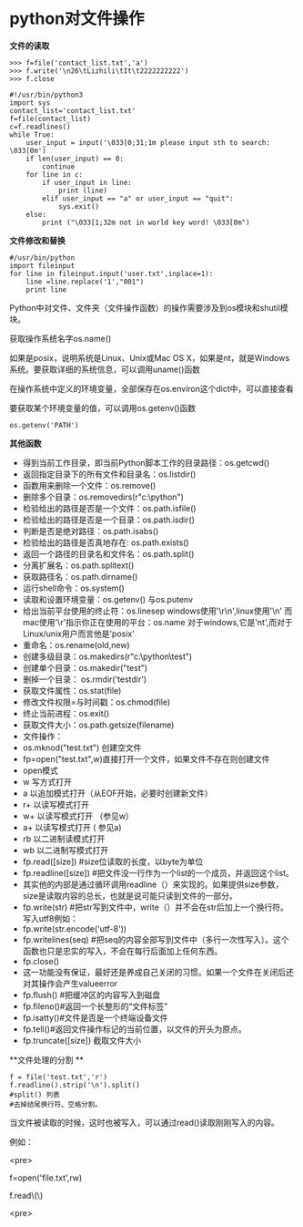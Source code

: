 # python对文件操作

**文件的读取**

```
>>> f=file('contact_list.txt','a')
>>> f.write('\n26\tLizhili\tIt\t2222222222')
>>> f.close
```

```
#!/usr/bin/python3
import sys
contact_list='contact_list.txt'
f=file(contact_list)
c=f.readlines()
while True:
    user_input = input('\033[0;31;1m please input sth to search: \033[0m')
    if len(user_input) == 0:
        continue
    for line in c:
        if user_input in line:
            print (line)
        elif user_input == "a" or user_input == "quit":
            sys.exit()
    else:
        print ("\033[1;32m not in world key word! \033[0m")
```

**文件修改和替换**

```
#/usr/bin/python
import fileinput
for line in fileinput.input('user.txt',inplace=1):
    line =line.replace('1',"001")
    print line
```

Python中对文件、文件夹（文件操作函数）的操作需要涉及到os模块和shutil模块。

获取操作系统名字os.name\(\)

如果是posix，说明系统是Linux、Unix或Mac OS X，如果是nt，就是Windows系统。要获取详细的系统信息，可以调用uname\(\)函数

在操作系统中定义的环境变量，全部保存在os.environ这个dict中，可以直接查看

要获取某个环境变量的值，可以调用os.getenv\(\)函数

```
os.getenv('PATH')
```

**其他函数**

* 得到当前工作目录，即当前Python脚本工作的目录路径：os.getcwd\(\)
* 返回指定目录下的所有文件和目录名：os.listdir\(\)
* 函数用来删除一个文件：os.remove\(\)
* 删除多个目录：os.removedirs\(r"c:\python"\)
* 检验给出的路径是否是一个文件：os.path.isfile\(\)
* 检验给出的路径是否是一个目录：os.path.isdir\(\)
* 判断是否是绝对路径：os.path.isabs\(\)
* 检验给出的路径是否真地存在: os.path.exists\(\)
* 返回一个路径的目录名和文件名：os.path.split\(\)
* 分离扩展名：os.path.splitext\(\)
* 获取路径名：os.path.dirname\(\)
* 运行shell命令：os.system\(\)
* 读取和设置环境变量：os.getenv\(\) 与os.putenv
* 给出当前平台使用的终止符：os.linesep windows使用'\r\n',linux使用'\n' 而mac使用'\r'指示你正在使用的平台：os.name 对于windows,它是'nt',而对于Linux/unix用户而言他是'posix'
* 重命名：os.rename\(old,new\)
* 创建多级目录：os.makedirs\(r"c:\python\test"\)
* 创建单个目录：os.makedir\("test"\)
* 删掉一个目录： os.rmdir\('testdir'\)
* 获取文件属性：os.stat\(file\)
* 修改文件权限=与时间戳：os.chmod\(file\)
* 终止当前进程：os.exit\(\)
* 获取文件大小：os.path.getsize\(filename\)
* 文件操作：
* os.mknod\("test.txt"\) 创建空文件
* fp=open\("test.txt",w\)直接打开一个文件，如果文件不存在则创建文件
* open模式
* w 写方式打开
* a 以追加模式打开（从EOF开始，必要时创建新文件）
* r+ 以读写模式打开
* w+ 以读写模式打开 （参见w）
* a+ 以读写模式打开 \( 参见a\)
* rb 以二进制读模式打开
* wb 以二进制写模式打开
* fp.read\(\[size\]\) \#size位读取的长度，以byte为单位
* fp.readline\(\[size\]\) \#把文件没一行作为一个list的一个成员，并返回这个list。
* 其实他的内部是通过循环调用readline（）来实现的。如果提供size参数，size是读取内容的总长，也就是说可能只读到文件的一部分。
* fp.write\(str\) \#把str写到文件中，write（）并不会在str后加上一个换行符。写入utf8例如：
* fp.write\(str.encode\('utf-8'\)\)
* fp.writelines\(seq\) \#把seq的内容全部写到文件中（多行一次性写入）。这个函数也只是忠实的写入，不会在每行后面加上任何东西。
* fp.close\(\)
* 这一功能没有保证，最好还是养成自己关闭的习惯。如果一个文件在关闭后还对其操作会产生valueerror
* fp.flush\(\) \#把缓冲区的内容写入到磁盘
* fp.fileno\(\)\#返回一个长整形的“文件标签”
* fp.isatty\(\)\#文件是否是一个终端设备文件
* fp.tell\(\)\#返回文件操作标记的当前位置，以文件的开头为原点。
* fp.truncate\(\[size\]\) 截取文件大小

**文件处理的分割**



```
f = file('test.txt','r')
f.readline().strip('\n').split()
#split() 列表
#去掉结尾换行符、空格分割。
```

当文件被读取的时候，这时也被写入，可以通过read\(\)读取刚刚写入的内容。



例如：



&lt;pre&gt;

f=open\('file.txt',rw\)

f.read\\(\\)

&lt;pre&gt;

